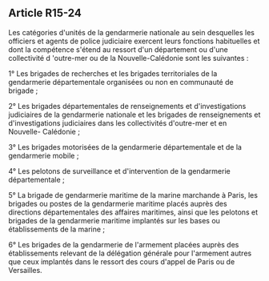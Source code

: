 Article R15-24
----
Les catégories d'unités de la gendarmerie nationale au sein desquelles les
officiers et agents de police judiciaire exercent leurs fonctions habituelles et
dont la compétence s'étend au ressort d'un département ou d'une collectivité d
'outre-mer ou de la Nouvelle-Calédonie sont les suivantes :

1° Les brigades de recherches et les brigades territoriales de la gendarmerie
départementale organisées ou non en communauté de brigade ;

2° Les brigades départementales de renseignements et d'investigations
judiciaires de la gendarmerie nationale et les brigades de renseignements et
d'investigations judiciaires dans les collectivités d'outre-mer et en Nouvelle-
Calédonie ;

3° Les brigades motorisées de la gendarmerie départementale et de la gendarmerie
mobile ;

4° Les pelotons de surveillance et d'intervention de la gendarmerie
départementale ;

5° La brigade de gendarmerie maritime de la marine marchande à Paris, les
brigades ou postes de la gendarmerie maritime placés auprès des directions
départementales des affaires maritimes, ainsi que les pelotons et brigades de la
gendarmerie maritime implantés sur les bases ou établissements de la marine ;

6° Les brigades de la gendarmerie de l'armement placées auprès des
établissements relevant de la délégation générale pour l'armement autres que
ceux implantés dans le ressort des cours d'appel de Paris ou de Versailles.
